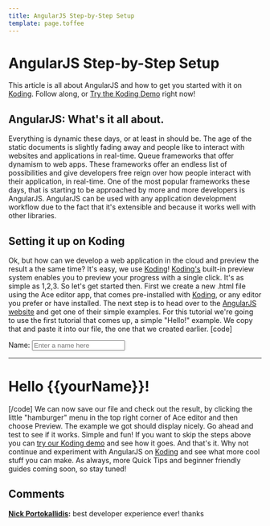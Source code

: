 ```yaml
---
title: AngularJS Step-by-Step Setup
template: page.toffee
---
```


# AngularJS Step-by-Step Setup

This article is all about AngularJS and how to get you started with it on [Koding](https://koding.com). Follow along, or [Try the Koding Demo](https://koding.com/Develop/Teamwork?import=http://tinyurl.com/o39oovy) right now! 

## AngularJS: What's it all about.

Everything is dynamic these days, or at least in should be. The age of the static documents is slightly fading away and people like to interact with websites and applications in real-time. Queue frameworks that offer dynamism to web apps. These frameworks offer an endless list of possibilities and give developers free reign over how people interact with their application, in real-time. One of the most popular frameworks these days, that is starting to be approached by more and more developers is AngularJS. AngularJS can be used with any application development workflow due to the fact that it's extensible and because it works well with other libraries. 

## Setting it up on Koding

Ok, but how can we develop a web application in the cloud and preview the result a the same time? It's easy, we use [Koding](https://koding.com)! [Koding's](https://koding.com) built-in preview system enables you to preview your progress with a single click. It's as simple as 1,2,3. So let's get started then. First we create a new .html file using the Ace editor app, that comes pre-installed with [Koding](https://koding.com), or any editor you prefer or have installed. The next step is to head over to the [AngularJS website](http://angularjs.org/) and get one of their simple examples. For this tutorial we're going to use the first tutorial that comes up, a simple "Hello!" example. We copy that and paste it into our file, the one that we created earlier. [code] <!doctype html> <html ng-app> <head> <script src="https://ajax.googleapis.com/ajax/libs/angularjs/1.2.0/angular.min.js"></script> </head> <body> <div> <label>Name:</label> <input type="text" ng-model="yourName" placeholder="Enter a name here"> <hr> <h1>Hello {{yourName}}!</h1> </div> </body> </html> [/code] We can now save our file and check out the result, by clicking the little "hamburger" menu in the top right corner of Ace editor and then choose Preview. The example we got should display nicely. Go ahead and test to see if it works. Simple and fun! If you want to skip the steps above you can [try our Koding demo](https://koding.com/Develop/Teamwork?import=http://tinyurl.com/o39oovy) and see how it goes. And that's it. Why not continue and experiment with AngularJS on [Koding](https://koding.com) and see what more cool stuff you can make. As always, more Quick Tips and beginner friendly guides coming soon, so stay tuned!

## Comments

**[Nick Portokallidis](#30 "2013-11-22 06:25:00"):** best developer experience ever! thanks

